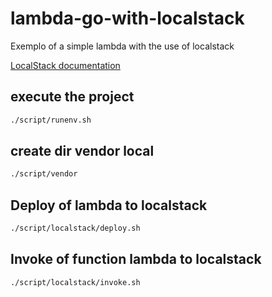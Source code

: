 # lambda-go-with-localstack

Exemplo of a simple lambda with the use of localstack

[LocalStack documentation](https://docs.localstack.cloud/)

## execute the project
```bash
./script/runenv.sh
```

## create dir vendor local
```bash
./script/vendor
```

## Deploy of lambda to localstack
```bash
./script/localstack/deploy.sh
```

## Invoke of function lambda to localstack
```bash
./script/localstack/invoke.sh
```